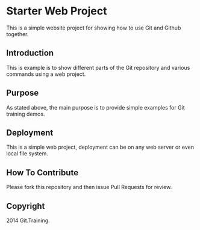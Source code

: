 # Starter Web Project

This is a simple website project for showing how  to use Git and Github together.

## Introduction

This is example is to show different parts of the Git repository and various commands using a web project.

## Purpose
 
As stated above, the main purpose is to provide simple examples for Git training demos.

## Deployment

This is a simple web project, deployment can be on any web server or even local file system.

## How To Contribute

Please fork this repository and then issue Pull Requests for review.

## Copyright

2014 Git.Training.